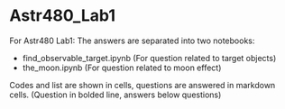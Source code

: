 # Astr480_Lab1
For Astr480 Lab1: The answers are separated into two notebooks: 
+ find_observable_target.ipynb (For question related to target objects)
+ the_moon.ipynb (For question related to moon effect)

Codes and list are shown in cells, questions are answered in markdown cells. (Question in bolded line, answers below questions)
